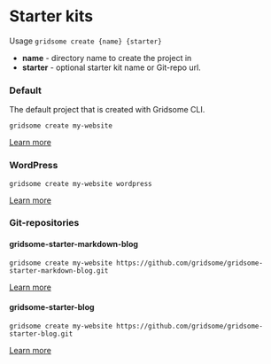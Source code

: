 # Starter kits

Usage `gridsome create {name} {starter}`

- **name** - directory name to create the project in
- **starter** - optional starter kit name or Git-repo url.

### Default

The default project that is created with Gridsome CLI.

`gridsome create my-website`

[Learn more](https://github.com/gridsome/gridsome-starter-default)

### WordPress

`gridsome create my-website wordpress`

[Learn more](https://github.com/gridsome/gridsome-starter-wordpress)

### Git-repositories

#### gridsome-starter-markdown-blog

`gridsome create my-website https://github.com/gridsome/gridsome-starter-markdown-blog.git`

[Learn more](https://github.com/gridsome/gridsome-starter-markdown-blog.git)

#### gridsome-starter-blog

`gridsome create my-website https://github.com/gridsome/gridsome-starter-blog.git`

[Learn more](https://github.com/gridsome/gridsome-starter-blog)
